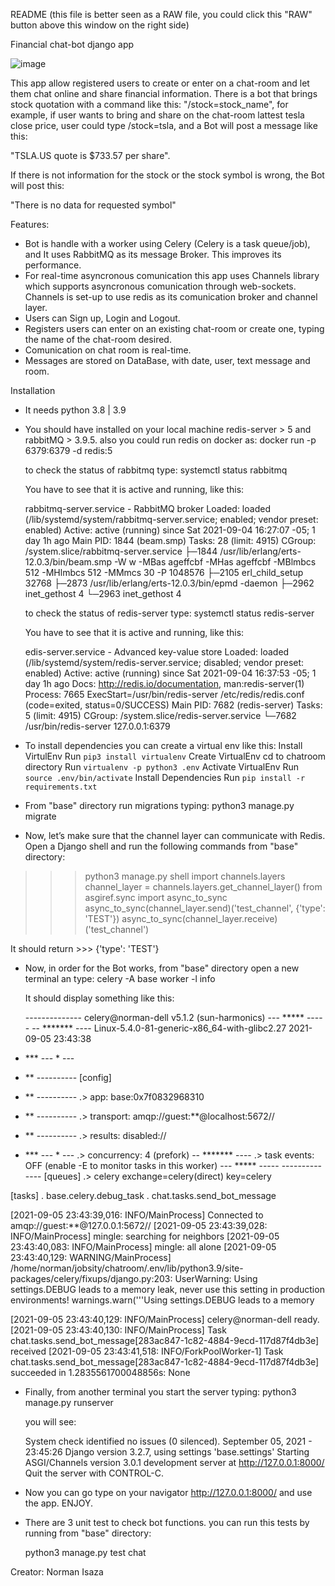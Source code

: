 README (this file is better seen as a RAW file, you could click this "RAW" button above this window on the right side)

Financial chat-bot django app

![image](https://user-images.githubusercontent.com/28491749/132144993-4e8304a9-95dd-4fb6-a92a-6ce5775576f3.png)



This app allow registered users to create or enter on a chat-room
and let them chat online and share financial information.
There is a bot that brings stock quotation with a command like this:
"/stock=stock_name", for example, if user wants to bring and share on
the chat-room lattest tesla close price, user could type /stock=tsla,
and a Bot will post a message like this:

"TSLA.US quote is $733.57 per share".

If there is not information for the stock or the stock symbol is wrong,
the Bot will post this:

"There is no data for requested symbol"

Features:

- Bot is handle with a worker using Celery (Celery is a task queue/job),
  and It uses RabbitMQ as its message Broker. This improves its performance.
- For real-time asyncronous comunication this app uses Channels library 
  which supports asyncronous comunication through web-sockets. Channels
  is set-up to use redis as its comunication broker and channel layer.
- Users can Sign up, Login and Logout.
- Registers users can enter on an existing chat-room or create one, typing
  the name of the chat-room desired.
- Comunication on chat room is real-time.
- Messages are stored on DataBase, with date, user, text message and room.


Installation

- It needs python 3.8 | 3.9
- You should have installed on your local machine redis-server > 5 and
  rabbitMQ > 3.9.5.
  also you could run redis on docker as: docker run -p 6379:6379 -d redis:5

  to check the status of rabbitmq type: systemctl status rabbitmq

  You have to see that it is active and running, like this:

  rabbitmq-server.service - RabbitMQ broker
   Loaded: loaded (/lib/systemd/system/rabbitmq-server.service; enabled; vendor preset: enabled)
   Active: active (running) since Sat 2021-09-04 16:27:07 -05; 1 day 1h ago
 Main PID: 1844 (beam.smp)
    Tasks: 28 (limit: 4915)
   CGroup: /system.slice/rabbitmq-server.service
           ├─1844 /usr/lib/erlang/erts-12.0.3/bin/beam.smp -W w -MBas ageffcbf -MHas ageffcbf -MBlmbcs 512 -MHlmbcs 512 -MMmcs 30 -P 1048576 
           ├─2105 erl_child_setup 32768
           ├─2873 /usr/lib/erlang/erts-12.0.3/bin/epmd -daemon
           ├─2962 inet_gethost 4
           └─2963 inet_gethost 4

  to check the status of redis-server type: systemctl status redis-server

  You have to see that it is active and running, like this:

  edis-server.service - Advanced key-value store
   Loaded: loaded (/lib/systemd/system/redis-server.service; disabled; vendor preset: enabled)
   Active: active (running) since Sat 2021-09-04 16:37:53 -05; 1 day 1h ago
     Docs: http://redis.io/documentation,
           man:redis-server(1)
  Process: 7665 ExecStart=/usr/bin/redis-server /etc/redis/redis.conf (code=exited, status=0/SUCCESS)
 Main PID: 7682 (redis-server)
    Tasks: 5 (limit: 4915)
   CGroup: /system.slice/redis-server.service
           └─7682 /usr/bin/redis-server 127.0.0.1:6379

- To install dependencies you can create a virtual env like this:
    Install VirtulEnv
        Run `pip3 install virtualenv`
    Create VirtualEnv
        cd to chatroom directory
        Run `virtualenv -p python3 .env`
    Activate VirtualEnv
        Run `source .env/bin/activate`
    Install Dependencies
        Run `pip install -r requirements.txt`

- From "base" directory run migrations typing:
    python3 manage.py migrate

- Now, let’s make sure that the channel layer can communicate with Redis.
  Open a Django shell and run the following commands from "base" directory:

>>> python3 manage.py shell
>>> import channels.layers
>>> channel_layer = channels.layers.get_channel_layer()
>>> from asgiref.sync import async_to_sync
>>> async_to_sync(channel_layer.send)('test_channel', {'type': 'TEST'})
>>> async_to_sync(channel_layer.receive)('test_channel')

It should return >>> {'type': 'TEST'}

- Now, in order for the Bot works, from "base" directory open a new terminal an type:
  celery -A base worker -l info

  It should display something like this:

  -------------- celery@norman-dell v5.1.2 (sun-harmonics)
--- ***** ----- 
-- ******* ---- Linux-5.4.0-81-generic-x86_64-with-glibc2.27 2021-09-05 23:43:38
- *** --- * --- 
- ** ---------- [config]
- ** ---------- .> app:         base:0x7f0832968310
- ** ---------- .> transport:   amqp://guest:**@localhost:5672//
- ** ---------- .> results:     disabled://
- *** --- * --- .> concurrency: 4 (prefork)
-- ******* ---- .> task events: OFF (enable -E to monitor tasks in this worker)
--- ***** ----- 
 -------------- [queues]
                .> celery           exchange=celery(direct) key=celery
                

[tasks]
  . base.celery.debug_task
  . chat.tasks.send_bot_message

[2021-09-05 23:43:39,016: INFO/MainProcess] Connected to amqp://guest:**@127.0.0.1:5672//
[2021-09-05 23:43:39,028: INFO/MainProcess] mingle: searching for neighbors
[2021-09-05 23:43:40,083: INFO/MainProcess] mingle: all alone
[2021-09-05 23:43:40,129: WARNING/MainProcess] /home/norman/jobsity/chatroom/.env/lib/python3.9/site-packages/celery/fixups/django.py:203: UserWarning: Using settings.DEBUG leads to a memory
            leak, never use this setting in production environments!
  warnings.warn('''Using settings.DEBUG leads to a memory

[2021-09-05 23:43:40,129: INFO/MainProcess] celery@norman-dell ready.
[2021-09-05 23:43:40,130: INFO/MainProcess] Task chat.tasks.send_bot_message[283ac847-1c82-4884-9ecd-117d87f4db3e] received
[2021-09-05 23:43:41,518: INFO/ForkPoolWorker-1] Task chat.tasks.send_bot_message[283ac847-1c82-4884-9ecd-117d87f4db3e] succeeded in 1.2835561700048856s: None

- Finally, from another terminal you start the server typing:
  python3 manage.py runserver

  you will see:

    System check identified no issues (0 silenced).
    September 05, 2021 - 23:45:26
    Django version 3.2.7, using settings 'base.settings'
    Starting ASGI/Channels version 3.0.1 development server at http://127.0.0.1:8000/
    Quit the server with CONTROL-C.

- Now you can go type on your navigator http://127.0.0.1:8000/ and use the app. ENJOY.

- There are 3 unit test to check bot functions. you can run this tests by running from
  "base" directory:

    python3 manage.py test chat


Creator: Norman Isaza
